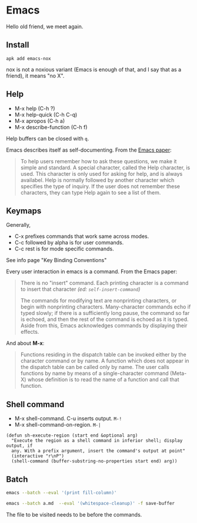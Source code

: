 # Emacs

Hello old friend, we meet again.

## Install

```
apk add emacs-nox
```

nox is not a noxious variant (Emacs is enough of that, and I say that as a
friend), it means "no X".

## Help

* M-x help (C-h ?)
* M-x help-quick (C-h C-q)
* M-x apropos (C-h a)
* M-x describe-function (C-h f)

Help buffers can be closed with `q`.

Emacs describes itself as self-documenting. From the [Emacs
paper](https://www.gnu.org/software/emacs/emacs-paper.html):

> To help users remember how to ask these questions, we make it simple and
> standard. A special character, called the Help character, is used. This
> character is only used for asking for help, and is always availabel. Help is
> normally followed by another character which specifies the type of inquiry. If
> the user does not remember these characters, they can type Help again to see a
> list of them.

## Keymaps

Generally,

* C-x prefixes commands that work same across modes.
* C-c followed by alpha is for user commands.
* C-c rest is for mode specific commands.

See info page "Key Binding Conventions"

Every user interaction in emacs is a command. From the Emacs paper:

> There is no "insert" command. Each printing character is a command to insert
> that character _(ed: `self-insert-command`)_
>
> The commands for modifying text are nonprinting characters, or begin with
> nonprinting characters. Many-character commands echo if typed slowly; if there
> is a sufficiently long pause, the command so far is echoed, and then the rest
> of the command is echoed as it is typed. Aside from this, Emacs acknowledges
> commands by displaying their effects.

And about **M-x**:

> Functions residing in the dispatch table can be invoked either by the
> character command or by name. A function which does not appear in the dispatch
> table can be called only by name. The user calls functions by name by means of
> a single-character command (Meta-X) whose definition is to read the name of a
> function and call that function.

## Shell command

* M-x shell-command. C-u inserts output. `M-!`
* M-x shell-command-on-region. `M-|`

```elisp
(defun sh-execute-region (start end &optional arg)
  "Execute the region as a shell command in inferior shell; display output, if
  any. With a prefix argument, insert the command's output at point"
  (interactive "r\nP")
  (shell-command (buffer-substring-no-properties start end) arg))
```

## Batch

```sh
emacs --batch --eval '(print fill-column)'
```

```sh
emacs --batch a.md  --eval '(whitespace-cleanup)' -f save-buffer
```

The file to be visited needs to be before the commands.
